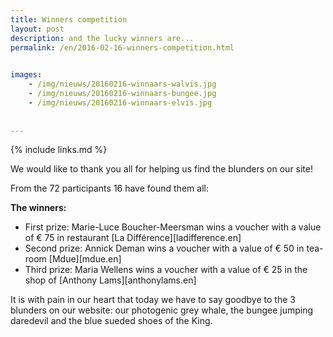 ```yaml
---
title: Winners competition
layout: post
description: and the lucky winners are...
permalink: /en/2016-02-16-winners-competition.html

    
images: 
    - /img/nieuws/20160216-winnaars-walvis.jpg
    - /img/nieuws/20160216-winnaars-bungee.jpg
    - /img/nieuws/20160216-winnaars-elvis.jpg
    
    
---
```


{% include links.md %}

We would like to thank you all for helping us find the blunders on our site!

From the 72 participants 16 have found them all: 

**The winners:**

- First prize: Marie-Luce Boucher-Meersman wins a voucher with a value of € 75 in restaurant [La Différence][ladifference.en]
- Second prize: Annick Deman wins a voucher with a value of € 50 in tea-room [Mdue][mdue.en]
- Third prize: Maria Wellens wins a voucher with a value of € 25 in the shop of [Anthony Lams][anthonylams.en]


It is with pain in our heart that today we have to say goodbye to the 3 blunders on our website: our photogenic grey whale, the bungee jumping daredevil and the blue sueded shoes of the King. 